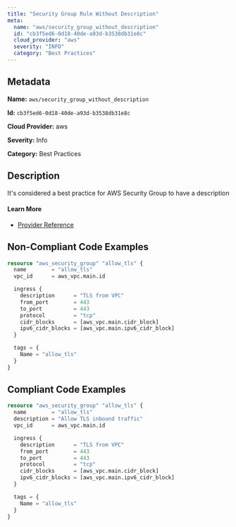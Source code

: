 ```yaml
---
title: "Security Group Rule Without Description"
meta:
  name: "aws/security_group_without_description"
  id: "cb3f5ed6-0d18-40de-a93d-b3538db31e8c"
  cloud_provider: "aws"
  severity: "INFO"
  category: "Best Practices"
---
```


## Metadata
**Name:** `aws/security_group_without_description`

**Id:** `cb3f5ed6-0d18-40de-a93d-b3538db31e8c`

**Cloud Provider:** aws

**Severity:** Info

**Category:** Best Practices

## Description
It's considered a best practice for AWS Security Group to have a description

#### Learn More

 - [Provider Reference](https://registry.terraform.io/providers/hashicorp/aws/latest/docs/resources/security_group#description)

## Non-Compliant Code Examples
```terraform
resource "aws_security_group" "allow_tls" {
  name        = "allow_tls"
  vpc_id      = aws_vpc.main.id

  ingress {
    description      = "TLS from VPC"
    from_port        = 443
    to_port          = 443
    protocol         = "tcp"
    cidr_blocks      = [aws_vpc.main.cidr_block]
    ipv6_cidr_blocks = [aws_vpc.main.ipv6_cidr_block]
  }

  tags = {
    Name = "allow_tls"
  }
}

```

## Compliant Code Examples
```terraform
resource "aws_security_group" "allow_tls" {
  name        = "allow_tls"
  description = "Allow TLS inbound traffic"
  vpc_id      = aws_vpc.main.id

  ingress {
    description      = "TLS from VPC"
    from_port        = 443
    to_port          = 443
    protocol         = "tcp"
    cidr_blocks      = [aws_vpc.main.cidr_block]
    ipv6_cidr_blocks = [aws_vpc.main.ipv6_cidr_block]
  }

  tags = {
    Name = "allow_tls"
  }
}

```